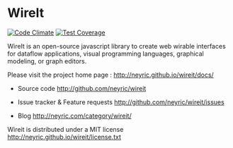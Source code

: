 # WireIt

[![Code Climate](https://codeclimate.com/github/neyric/wireit.png)](https://codeclimate.com/github/neyric/wireit)
[![Test Coverage](https://codeclimate.com/github/neyric/wireit/coverage.png)](https://codeclimate.com/github/neyric/wireit)

WireIt is an open-source javascript library to create web wirable interfaces for dataflow applications, visual programming languages, graphical modeling, or graph editors.

Please visit the project home page : <http://neyric.github.io/wireit/docs/>
    
 * Source code
   <http://github.com/neyric/wireit>

 * Issue tracker & Feature requests
 <http://github.com/neyric/wireit/issues>

 * Blog
   <http://neyric.com/category/wireit/>

Wireit is distributed under a MIT license
<http://neyric.github.io/wireit/license.txt>

